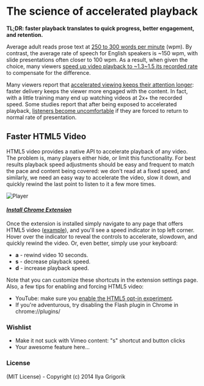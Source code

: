 # The science of accelerated playback

**TL;DR: faster playback translates to quick progress, better engagement, and retention.**

Average adult reads prose text at [250 to 300 words per minute](http://www.paperbecause.com/PIOP/files/f7/f7bb6bc5-2c4a-466f-9ae7-b483a2c0dca4.pdf) (wpm). By contrast, the average rate of speech for English speakers is ~150 wpm, with slide presentations often closer to 100 wpm. As a result, when given the choice, many viewers [speed up video playback to ~1.3~1.5 its recorded rate](http://research.microsoft.com/en-us/um/people/lhe/papers/chi99.tc.pdf) to compensate for the difference.

Many viewers report that [accelerated viewing keeps their attention longer](http://www.enounce.com/docs/BYUPaper020319.pdf): faster delivery keeps the viewer more engaged with the content. In fact, with a little training many end up watching videos at 2x+ the recorded speed. Some studies report that after being exposed to accelerated playback, [listeners become uncomfortable](http://xenia.media.mit.edu/~barons/html/avios92.html#beasleyalteredspeech) if they are forced to return to normal rate of presentation.


## Faster HTML5 Video

HTML5 video provides a native API to accelerate playback of any video. The problem is, many players either hide, or limit this functionality. For best results playback speed adjustments should be easy and frequent to match the pace and content being covered: we don't read at a fixed speed, and similarly, we need an easy way to accelerate the video, slow it down, and quickly rewind the last point to listen to it a few more times.

![Player](https://lh5.googleusercontent.com/ubqr74funulW1oj_SEDFQBpj_hE26j3aR5G9wfoAZlo1u029_vM9_tlV_f27AvTVWXcB2Hfy81I=s640)

#### *[Install Chrome Extension](https://chrome.google.com/webstore/detail/video-speed-controller/nffaoalbilbmmfgbnbgppjihopabppdk)*

Once the extension is installed simply navigate to any page that offers HTML5 video ([example](http://www.youtube.com/watch?v=E9FxNzv1Tr8)), and you'll see a speed indicator in top left corner. Hover over the indicator to reveal the controls to accelerate, slowdown, and quickly rewind the video. Or, even better, simply use your keyboard:

* **a** - rewind video 10 seconds.
* **s** - decrease playback speed.
* **d** - increase playback speed.

Note that you can customize these shortcuts in the extension settings page. Also, a few tips for enabling and forcing HTML5 video:

 * YouTube: make sure you [enable the HTML5 opt-in experiment](http://www.youtube.com/html5).
 * If you're adventurous, try disabling the Flash plugin in Chrome in chrome://plugins/


### Wishlist

* Make it not suck with Vimeo content: "s" shortcut and button clicks
* Your awesome feature here...


### License

(MIT License) - Copyright (c) 2014 Ilya Grigorik
